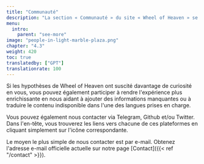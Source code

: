```yaml
---
title: "Communauté"
description: "La section « Communauté » du site « Wheel of Heaven » se concentre sur la création d'un réseau d'individus partageant un intérêt pour le récit du site concernant l'influence extraterrestre sur la Terre. Cette page offre diverses façons pour les visiteurs de se connecter, de s'engager et de discuter des concepts intrigants présentés sur le site. Elle propose des forums, des liens vers les réseaux sociaux et d'autres plateformes où les personnes partageant les mêmes idées et celles intriguées par l'hypothèse peuvent échanger des idées, approfondir les discussions et devenir partie d'une communauté grandissante intéressée par l'exploration de ces théories non conventionnelles sur la civilisation humaine et ses origines."
menu:
  intro:
    parent: "see-more"
image: "people-in-light-marble-plaza.png"
chapter: "4.3"
weight: 420
toc: true
translatedby: ["GPT"]
translationrate: 100
---
```


Si les hypothèses de Wheel of Heaven ont suscité davantage de curiosité en vous, vous pouvez également participer à rendre l'expérience plus enrichissante en nous aidant à ajouter des informations manquantes ou à traduire le contenu indisponible dans l'une des langues prises en charge.

Vous pouvez également nous contacter via Telegram, Github et/ou Twitter. Dans l'en-tête, vous trouverez les liens vers chacune de ces plateformes en cliquant simplement sur l'icône correspondante.

Le moyen le plus simple de nous contacter est par e-mail. Obtenez l'adresse e-mail officielle actuelle sur notre page [Contact]({{< ref "/contact" >}}).
